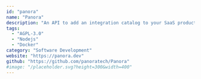 ```yaml
---
id: "panora"
name: "Panora"
description: "An API to add an integration catalog to your SaaS product in minutes (alternative to Merge.dev)."
tags:
  - "AGPL-3.0"
  - "Nodejs"
  - "Docker"
category: "Software Development"
website: "https://panora.dev"
github: "https://github.com/panoratech/Panora"
#image: "/placeholder.svg?height=300&width=400"
---
```


